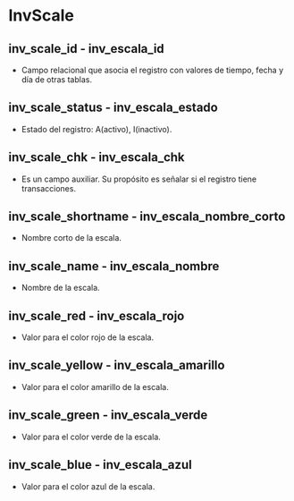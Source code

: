 # InvScale

## inv_scale_id - inv_escala_id
* Campo relacional que asocia el registro con valores de tiempo, fecha y día de otras tablas.

## inv_scale_status - inv_escala_estado
* Estado del registro: A(activo), I(inactivo).

## inv_scale_chk - inv_escala_chk
* Es un campo auxiliar. Su propósito es señalar si el registro tiene transacciones.

## inv_scale_shortname - inv_escala_nombre_corto
* Nombre corto de la escala.

## inv_scale_name - inv_escala_nombre
* Nombre de la escala.

## inv_scale_red - inv_escala_rojo
* Valor para el color rojo de la escala.

## inv_scale_yellow - inv_escala_amarillo
* Valor para el color amarillo de la escala.

## inv_scale_green - inv_escala_verde
* Valor para el color verde de la escala.

## inv_scale_blue - inv_escala_azul
* Valor para el color azul de la escala.
